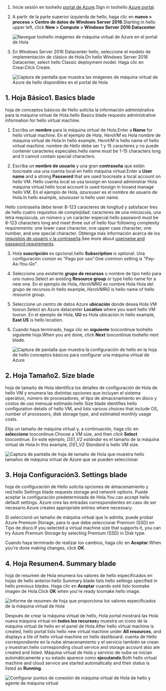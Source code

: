 1. <span data-ttu-id="02218-101">Inicie sesión en toohello [portal de Azure](https://portal.azure.com).</span><span class="sxs-lookup"><span data-stu-id="02218-101">Sign in toohello [Azure portal](https://portal.azure.com).</span></span>

2. <span data-ttu-id="02218-102">A partir de la parte superior izquierda de hello, haga clic en **nuevo > proceso > Centro de datos de Windows Server 2016**.</span><span class="sxs-lookup"><span data-stu-id="02218-102">Starting in hello upper left, click **New > Compute > Windows Server 2016 Datacenter**.</span></span>

    ![Navegue toohello imágenes de máquina virtual de Azure en el portal de Hola](./media/virtual-machines-common-portal-create-fqdn/marketplace-new.png)

3. <span data-ttu-id="02218-104">En Windows Server 2016 Datacenter hello, seleccione el modelo de implementación de clásico de Hola.</span><span class="sxs-lookup"><span data-stu-id="02218-104">On hello Windows Server 2016 Datacenter, select hello Classic deployment model.</span></span> <span data-ttu-id="02218-105">Haga clic en Crear.</span><span class="sxs-lookup"><span data-stu-id="02218-105">Click Create.</span></span>

    ![Captura de pantalla que muestra las imágenes de máquina virtual de Azure de hello disponibles en el portal de Hola](./media/virtual-machines-common-portal-create-fqdn/deployment-classic-model.png)

## <a name="1-basics-blade"></a><span data-ttu-id="02218-107">1. Hoja Básico</span><span class="sxs-lookup"><span data-stu-id="02218-107">1. Basics blade</span></span>

<span data-ttu-id="02218-108">hoja de conceptos básicos de Hello solicita la información administrativa para la máquina virtual de Hola.</span><span class="sxs-lookup"><span data-stu-id="02218-108">hello Basics blade requests administrative information for hello virtual machine.</span></span>

1. <span data-ttu-id="02218-109">Escriba un **nombre** para la máquina virtual de Hola.</span><span class="sxs-lookup"><span data-stu-id="02218-109">Enter a **Name** for hello virtual machine.</span></span> <span data-ttu-id="02218-110">En el ejemplo de Hola, _HeroVM_ es Hola nombre de máquina virtual de Hola.</span><span class="sxs-lookup"><span data-stu-id="02218-110">In hello example, _HeroVM_ is hello name of hello virtual machine.</span></span> <span data-ttu-id="02218-111">nombre de Hello debe ser 1 y 15 caracteres y no puede contener caracteres especiales.</span><span class="sxs-lookup"><span data-stu-id="02218-111">hello name must be 1-15 characters long and it cannot contain special characters.</span></span>

2. <span data-ttu-id="02218-112">Escriba un **nombre de usuario** y una gran **contraseña** que están toocreate usa una cuenta local en hello máquina virtual.</span><span class="sxs-lookup"><span data-stu-id="02218-112">Enter a **User name** and a strong **Password** that are used toocreate a local account on hello VM.</span></span> <span data-ttu-id="02218-113">Hello cuenta local se usa toosign en tooand administrar Hola máquina virtual.</span><span class="sxs-lookup"><span data-stu-id="02218-113">hello local account is used toosign in tooand manage hello VM.</span></span> <span data-ttu-id="02218-114">En el ejemplo de Hola, _azureuser_ es el nombre de usuario de Hola.</span><span class="sxs-lookup"><span data-stu-id="02218-114">In hello example, _azureuser_ is hello user name.</span></span>

 <span data-ttu-id="02218-115">Hello contraseña debe tener 8-123 caracteres de longitud y satisfacer tres de hello cuatro requisitos de complejidad: caracteres de una minúscula, una letra mayúscula, un número y un carácter especial.</span><span class="sxs-lookup"><span data-stu-id="02218-115">hello password must be 8-123 characters long and meet three out of hello four following complexity requirements: one lower case character, one upper case character, one number, and one special character.</span></span> <span data-ttu-id="02218-116">Obtenga más información acerca de los [requisitos de usuario y la contraseña](../articles/virtual-machines/windows/faq.md).</span><span class="sxs-lookup"><span data-stu-id="02218-116">See more about [username and password requirements](../articles/virtual-machines/windows/faq.md).</span></span>

3. <span data-ttu-id="02218-117">Hola **suscripción** es opcional.</span><span class="sxs-lookup"><span data-stu-id="02218-117">hello **Subscription** is optional.</span></span> <span data-ttu-id="02218-118">Una configuración común es "Pago por uso".</span><span class="sxs-lookup"><span data-stu-id="02218-118">One common setting is "Pay-As-You-Go".</span></span>

4. <span data-ttu-id="02218-119">Seleccione una existente **grupo de recursos** o nombre de tipo hello para uno nuevo.</span><span class="sxs-lookup"><span data-stu-id="02218-119">Select an existing **Resource group** or type hello name for a new one.</span></span> <span data-ttu-id="02218-120">En el ejemplo de Hola, _HeroVMRG_ es nombre Hola Hola del grupo de recursos.</span><span class="sxs-lookup"><span data-stu-id="02218-120">In hello example, _HeroVMRG_ is hello name of hello resource group.</span></span>

5. <span data-ttu-id="02218-121">Seleccione un centro de datos Azure **ubicación** donde desea Hola VM toorun.</span><span class="sxs-lookup"><span data-stu-id="02218-121">Select an Azure datacenter **Location** where you want hello VM toorun.</span></span> <span data-ttu-id="02218-122">En el ejemplo de Hola, **UU** es Hola ubicación.</span><span class="sxs-lookup"><span data-stu-id="02218-122">In hello example, **East US** is hello location.</span></span>

6. <span data-ttu-id="02218-123">Cuando haya terminado, haga clic en **siguiente** toocontinue toohello siguiente hoja.</span><span class="sxs-lookup"><span data-stu-id="02218-123">When you are done, click **Next** toocontinue toohello next blade.</span></span>

    ![Captura de pantalla que muestra la configuración de hello en la hoja de hello conceptos básicos para configurar una máquina virtual de Azure](./media/virtual-machines-common-portal-create-fqdn/basics-blade-classic.png)

## <a name="2-size-blade"></a><span data-ttu-id="02218-125">2. Hoja Tamaño</span><span class="sxs-lookup"><span data-stu-id="02218-125">2. Size blade</span></span>

<span data-ttu-id="02218-126">hoja de tamaño de Hola identifica los detalles de configuración de Hola de hello VM y enumera las distintas opciones que incluyen el sistema operativo, número de procesadores, el tipo de almacenamiento en disco y costos de uso mensual estimado.</span><span class="sxs-lookup"><span data-stu-id="02218-126">hello Size blade identifies hello configuration details of hello VM, and lists various choices that include OS, number of processors, disk storage type, and estimated monthly usage costs.</span></span>  

<span data-ttu-id="02218-127">Elija un tamaño de máquina virtual y, a continuación, haga clic en **seleccione** toocontinue.</span><span class="sxs-lookup"><span data-stu-id="02218-127">Choose a VM size, and then click **Select** toocontinue.</span></span> <span data-ttu-id="02218-128">En este ejemplo, _DS1_\__V2 estándar_ es el tamaño de la máquina virtual de Hola.</span><span class="sxs-lookup"><span data-stu-id="02218-128">In this example, _DS1_\__V2 Standard_ is hello VM size.</span></span>

  ![Captura de pantalla de hoja de tamaño de Hola que muestra hello tamaños de máquina virtual de Azure que se pueden seleccionar](./media/virtual-machines-common-portal-create-fqdn/vm-size-classic.png)


## <a name="3-settings-blade"></a><span data-ttu-id="02218-130">3. Hoja Configuración</span><span class="sxs-lookup"><span data-stu-id="02218-130">3. Settings blade</span></span>

<span data-ttu-id="02218-131">hoja de configuración de Hello solicita opciones de almacenamiento y red.</span><span class="sxs-lookup"><span data-stu-id="02218-131">hello Settings blade requests storage and network options.</span></span> <span data-ttu-id="02218-132">Puede aceptar la configuración predeterminada de Hola.</span><span class="sxs-lookup"><span data-stu-id="02218-132">You can accept hello default settings.</span></span> <span data-ttu-id="02218-133">Azure crea las entradas correspondientes en caso de ser necesario.</span><span class="sxs-lookup"><span data-stu-id="02218-133">Azure creates appropriate entries where necessary.</span></span>

<span data-ttu-id="02218-134">Si seleccionó un tamaño de máquina virtual que lo admita, puede probar Azure Premium Storage, para lo que debe seleccionar Premium (SSD) en Tipo de disco.</span><span class="sxs-lookup"><span data-stu-id="02218-134">If you selected a virtual machine size that supports it, you can try Azure Premium Storage by selecting Premium (SSD) in Disk type.</span></span>

<span data-ttu-id="02218-135">Cuando haya terminado de realizar los cambios, haga clic en **Aceptar**.</span><span class="sxs-lookup"><span data-stu-id="02218-135">When you're done making changes, click **OK**.</span></span>

## <a name="4-summary-blade"></a><span data-ttu-id="02218-136">4. Hoja Resumen</span><span class="sxs-lookup"><span data-stu-id="02218-136">4. Summary blade</span></span>

<span data-ttu-id="02218-137">hoja de resumen de Hola enumera los valores de hello especificados en hojas de hello anterior.</span><span class="sxs-lookup"><span data-stu-id="02218-137">hello Summary blade lists hello settings specified in hello previous blades.</span></span> <span data-ttu-id="02218-138">Haga clic en **Aceptar** cuando esté listo toomake imagen de Hola.</span><span class="sxs-lookup"><span data-stu-id="02218-138">Click **OK** when you're ready toomake hello image.</span></span>

 ![Informe de resumen de hoja que proporciona los valores especificados de la máquina virtual de Hola](./media/virtual-machines-common-portal-create-fqdn/summary-blade-classic.png)

<span data-ttu-id="02218-140">Después de crear la máquina virtual de hello, Hola portal mostrará las Hola nueva máquina virtual en **todos los recursos**y muestra un icono de la máquina virtual de hello en el panel de Hola.</span><span class="sxs-lookup"><span data-stu-id="02218-140">After hello virtual machine is created, hello portal lists hello new virtual machine under **All resources**, and displays a tile of hello virtual machine on hello dashboard.</span></span> <span data-ttu-id="02218-141">cuenta de Hello correspondiente en la nube almacenamiento y el servicio también se crean y muestran.</span><span class="sxs-lookup"><span data-stu-id="02218-141">hello corresponding cloud service and storage account also are created and listed.</span></span> <span data-ttu-id="02218-142">Máquina virtual de Hola y servicio de nube se inician automáticamente y su estado aparece como **ejecutando**.</span><span class="sxs-lookup"><span data-stu-id="02218-142">Both hello virtual machine and cloud service are started automatically and their status is listed as **Running**.</span></span>

 ![Configurar puntos de conexión de máquina virtual de Hola de hello y agente de máquina virtual](./media/virtual-machines-common-portal-create-fqdn/portal-with-new-vm.png)
